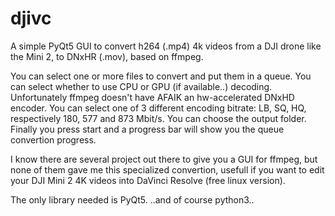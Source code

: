 # djivc
A simple PyQt5 GUI to convert h264 (.mp4) 4k videos from a DJI drone like the Mini 2, to DNxHR (.mov), based on ffmpeg.

You can select one or more files to convert and put them in a queue.
You can select whether to use CPU or GPU (if available..) decoding. Unfortunately ffmpeg doesn't have AFAIK an hw-accelerated DNxHD encoder.
You can select one of 3 different encoding bitrate: LB, SQ, HQ, respectively 180, 577 and 873 Mbit/s.
You can choose the output folder.
Finally you press start and a progress bar will show you the queue convertion progress.

I know there are several project out there to give you a GUI for ffmpeg, but none of them gave me this specialized convertion, usefull if you want to edit your DJI Mini 2 4K videos into DaVinci Resolve (free linux version).

The only library needed is PyQt5. ..and of course python3..
